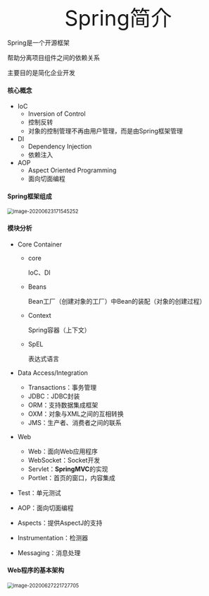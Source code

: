 <center><font size=50pt>Spring简介</font></center>

Spring是一个开源框架

帮助分离项目组件之间的依赖关系

主要目的是简化企业开发

#### 核心概念

- IoC
  - Inversion of Control
  - 控制反转
  - 对象的控制管理不再由用户管理，而是由Spring框架管理
- DI
  - Dependency Injection
  - 依赖注入
- AOP
  - Aspect Oriented Programming
  - 面向切面编程

#### Spring框架组成

<img src="\Spring简介.assets\image-20200623171545252.png" alt="image-20200623171545252" style="zoom:80%;" />

#### 模块分析

- Core Container

  - core

    IoC、DI

  - Beans

    Bean工厂（创建对象的工厂）中Bean的装配（对象的创建过程）

  - Context

    Spring容器（上下文）

  - SpEL

    表达式语言

- Data Access/Integration

  - Transactions：事务管理
  - JDBC：JDBC封装
  - ORM：支持数据集成框架
  - OXM：对象与XML之间的互相转换
  - JMS：生产者、消费者之间的联系

- Web

  - Web：面向Web应用程序
  - WebSocket：Socket开发
  - Servlet：**SpringMVC**的实现
  - Portlet：首页的窗口，内容集成

- Test：单元测试

- AOP：面向切面编程

- Aspects：提供AspectJ的支持

- Instrumentation：检测器

- Messaging：消息处理

#### Web程序的基本架构

<img src="\Spring简介.assets\image-20200627221727705.png" alt="image-20200627221727705" style="zoom:80%;" />